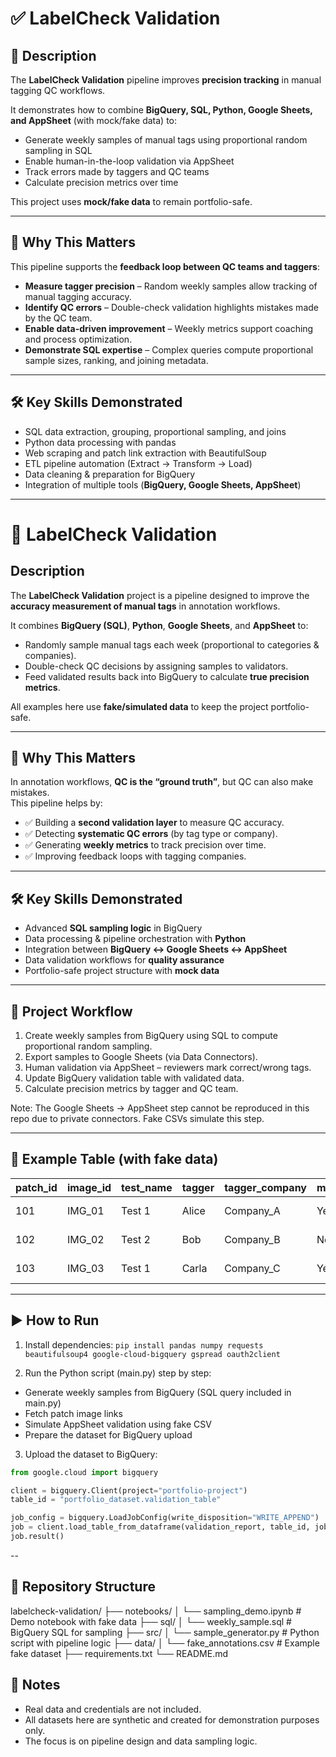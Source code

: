 # ✅ LabelCheck Validation  

## 📖 Description  
The **LabelCheck Validation** pipeline improves **precision tracking** in manual tagging QC workflows.  

It demonstrates how to combine **BigQuery, SQL, Python, Google Sheets, and AppSheet** (with mock/fake data) to:  
- Generate weekly samples of manual tags using proportional random sampling in SQL  
- Enable human-in-the-loop validation via AppSheet  
- Track errors made by taggers and QC teams  
- Calculate precision metrics over time  

This project uses **mock/fake data** to remain portfolio-safe.  

---

## 🚀 Why This Matters  
This pipeline supports the **feedback loop between QC teams and taggers**:  

- **Measure tagger precision** – Random weekly samples allow tracking of manual tagging accuracy.  
- **Identify QC errors** – Double-check validation highlights mistakes made by the QC team.  
- **Enable data-driven improvement** – Weekly metrics support coaching and process optimization.  
- **Demonstrate SQL expertise** – Complex queries compute proportional sample sizes, ranking, and joining metadata.  

---

## 🛠️ Key Skills Demonstrated  
- SQL data extraction, grouping, proportional sampling, and joins  
- Python data processing with pandas  
- Web scraping and patch link extraction with BeautifulSoup  
- ETL pipeline automation (Extract → Transform → Load)  
- Data cleaning & preparation for BigQuery  
- Integration of multiple tools (**BigQuery, Google Sheets, AppSheet**)  

---

# 🔎 LabelCheck Validation  

## Description  
The **LabelCheck Validation** project is a pipeline designed to improve the **accuracy measurement of manual tags** in annotation workflows.  

It combines **BigQuery (SQL)**, **Python**, **Google Sheets**, and **AppSheet** to:  
- Randomly sample manual tags each week (proportional to categories & companies).  
- Double-check QC decisions by assigning samples to validators.  
- Feed validated results back into BigQuery to calculate **true precision metrics**.  

All examples here use **fake/simulated data** to keep the project portfolio-safe.  

---

## 🚀 Why This Matters  
In annotation workflows, **QC is the “ground truth”**, but QC can also make mistakes.  
This pipeline helps by:  

- ✅ Building a **second validation layer** to measure QC accuracy.  
- ✅ Detecting **systematic QC errors** (by tag type or company).  
- ✅ Generating **weekly metrics** to track precision over time.  
- ✅ Improving feedback loops with tagging companies.  

---

## 🛠️ Key Skills Demonstrated  
- Advanced **SQL sampling logic** in BigQuery  
- Data processing & pipeline orchestration with **Python**  
- Integration between **BigQuery ↔ Google Sheets ↔ AppSheet**  
- Data validation workflows for **quality assurance**  
- Portfolio-safe project structure with **mock data**  

---

## 🔄 Project Workflow
1. Create weekly samples from BigQuery using SQL to compute proportional random sampling.
2. Export samples to Google Sheets (via Data Connectors).
3. Human validation via AppSheet – reviewers mark correct/wrong tags.
4. Update BigQuery validation table with validated data.
5. Calculate precision metrics by tagger and QC team.

Note: The Google Sheets → AppSheet step cannot be reproduced in this repo due to private connectors. Fake CSVs simulate this step.

---

## 📂 Example Table (with fake data)

| patch_id | image_id | test_name | tagger | tagger_company | manual_tag | qc_tag | validated_by | link                       |
|----------|----------|-----------|--------|----------------|------------|--------|--------------|----------------------------|
| 101      | IMG_01   | Test 1    | Alice  | Company_A      | Yes        | Yes    | Sergio       | https://fake-link/img1.png |
| 102      | IMG_02   | Test 2    | Bob    | Company_B      | No         | Yes    | Shiran       | https://fake-link/img2.png |
| 103      | IMG_03   | Test 1    | Carla  | Company_C      | Yes        | No     | Sergio       | https://fake-link/img3.png |

---

## ▶️ How to Run

1. Install dependencies:
``pip install pandas numpy requests beautifulsoup4 google-cloud-bigquery gspread oauth2client``


2. Run the Python script (main.py) step by step:
- Generate weekly samples from BigQuery (SQL query included in main.py)
- Fetch patch image links
- Simulate AppSheet validation using fake CSV
- Prepare the dataset for BigQuery upload

3. Upload the dataset to BigQuery:
```python
from google.cloud import bigquery

client = bigquery.Client(project="portfolio-project")
table_id = "portfolio_dataset.validation_table"

job_config = bigquery.LoadJobConfig(write_disposition="WRITE_APPEND")
job = client.load_table_from_dataframe(validation_report, table_id, job_config=job_config)
job.result()
```
--

## 📁 Repository Structure
labelcheck-validation/
├── notebooks/
│   └── sampling_demo.ipynb      # Demo notebook with fake data
├── sql/
│   └── weekly_sample.sql        # BigQuery SQL for sampling
├── src/
│   └── sample_generator.py      # Python script with pipeline logic
├── data/
│   └── fake_annotations.csv     # Example fake dataset
├── requirements.txt
└── README.md


## 📌 Notes

- Real data and credentials are not included.
- All datasets here are synthetic and created for demonstration purposes only.
- The focus is on pipeline design and data sampling logic.
